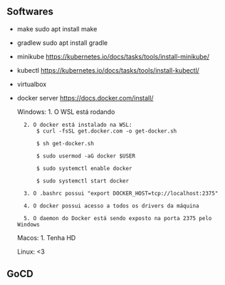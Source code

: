 ## Softwares
- make
    sudo apt install make

- gradlew
    sudo apt install gradle

- minikube
    https://kubernetes.io/docs/tasks/tools/install-minikube/

- kubectl
    https://kubernetes.io/docs/tasks/tools/install-kubectl/

- virtualbox 
- docker server
    https://docs.docker.com/install/
    
    Windows:
        1. O WSL está rodando

        2. O docker está instalado na WSL:
            $ curl -fsSL get.docker.com -o get-docker.sh

            $ sh get-docker.sh

            $ sudo usermod -aG docker $USER

            $ sudo systemctl enable docker

            $ sudo systemctl start docker

        3. O .bashrc possui "export DOCKER_HOST=tcp://localhost:2375"

        4. O docker possui acesso a todos os drivers da máquina

        5. O daemon do Docker está sendo exposto na porta 2375 pelo Windows

    Macos:
        1. Tenha HD

    Linux:
        <3

## GoCD

